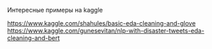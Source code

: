 Интересные примеры на kaggle

https://www.kaggle.com/shahules/basic-eda-cleaning-and-glove
https://www.kaggle.com/gunesevitan/nlp-with-disaster-tweets-eda-cleaning-and-bert